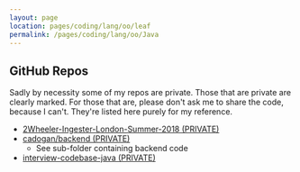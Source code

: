 ```yaml
---
layout: page
location: pages/coding/lang/oo/leaf
permalink: /pages/coding/lang/oo/Java
---
```


## GitHub Repos 

Sadly by necessity some of my repos are private. Those that are private are clearly marked. For those that are, please don't ask me to share the code, because I can't. They're listed here purely for my reference.

- [2Wheeler-Ingester-London-Summer-2018 (PRIVATE)](https://github.com/claresudbery/2Wheeler-Ingester-London-Summer-2018)
- [cadogan/backend (PRIVATE)](https://github.com/claresudbery/cadogan)
    - See sub-folder containing backend code
- [interview-codebase-java (PRIVATE)](https://github.com/claresudbery/interview-codebase-java)

